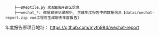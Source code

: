 ```text
    ├──BReptile.py 爬取B站评论区信息
    ├──wechat_*: 微信聊天记录解析, 生成年度报告中的数据信息【datas/wechat-report.zip vue工程可生成聊天年度报告】
```
年度报告原项目地址： https://github.com/myth984/wechat-report